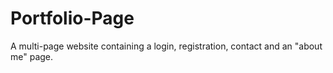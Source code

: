 # Portfolio-Page
A multi-page website containing a login, registration, contact and an "about me" page.

